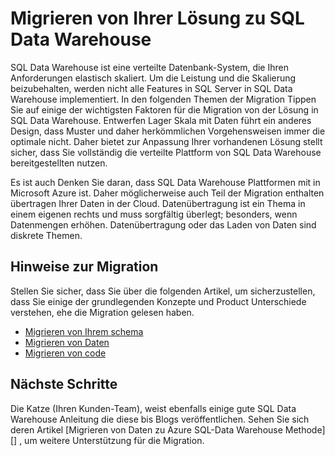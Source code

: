 <properties
   pageTitle="Migrieren von Ihrer Lösung zu SQL Data Warehouse | Microsoft Azure"
   description="Hinweise zur Migration für Ihre Lösung zur Azure SQL-Data Warehouse Plattform Onlineschalten."
   services="sql-data-warehouse"
   documentationCenter="NA"
   authors="barbkess"
   manager="barbkess"
   editor=""/>

<tags
   ms.service="sql-data-warehouse"
   ms.devlang="NA"
   ms.topic="article"
   ms.tgt_pltfrm="NA"
   ms.workload="data-services"
   ms.date="08/30/2016"
   ms.author="barbkess;jrj;sonyama"/>

# <a name="migrate-your-solution-to-sql-data-warehouse"></a>Migrieren von Ihrer Lösung zu SQL Data Warehouse

SQL Data Warehouse ist eine verteilte Datenbank-System, die Ihren Anforderungen elastisch skaliert. Um die Leistung und die Skalierung beizubehalten, werden nicht alle Features in SQL Server in SQL Data Warehouse implementiert. In den folgenden Themen der Migration Tippen Sie auf einige der wichtigsten Faktoren für die Migration von der Lösung in SQL Data Warehouse. Entwerfen Lager Skala mit Daten führt ein anderes Design, dass Muster und daher herkömmlichen Vorgehensweisen immer die optimale nicht. Daher bietet zur Anpassung Ihrer vorhandenen Lösung stellt sicher, dass Sie vollständig die verteilte Plattform von SQL Data Warehouse bereitgestellten nutzen.

Es ist auch Denken Sie daran, dass SQL Data Warehouse Plattformen mit in Microsoft Azure ist. Daher möglicherweise auch Teil der Migration enthalten übertragen Ihrer Daten in der Cloud. Datenübertragung ist ein Thema in einem eigenen rechts und muss sorgfältig überlegt; besonders, wenn Datenmengen erhöhen. Datenübertragung oder das Laden von Daten sind diskrete Themen.

## <a name="migration-guidance"></a>Hinweise zur Migration

Stellen Sie sicher, dass Sie über die folgenden Artikel, um sicherzustellen, dass Sie einige der grundlegenden Konzepte und Product Unterschiede verstehen, ehe die Migration gelesen haben.

- [Migrieren von Ihrem schema][]
- [Migrieren von Daten][]
- [Migrieren von code][]

## <a name="next-steps"></a>Nächste Schritte

Die Katze (Ihren Kunden-Team), weist ebenfalls einige gute SQL Data Warehouse Anleitung die diese bis Blogs veröffentlichen.  Sehen Sie sich deren Artikel [Migrieren von Daten zu Azure SQL-Data Warehouse Methode][] , um weitere Unterstützung für die Migration.

<!--Image references-->

<!--Article references-->
[Migrieren von Ihrem schema]: sql-data-warehouse-migrate-schema.md
[Migrieren von Daten]: sql-data-warehouse-migrate-data.md
[Migrieren von code]: sql-data-warehouse-migrate-code.md


<!--MSDN references-->


<!--Other Web references-->
[Migrieren von Daten in der Praxis Azure SQL-Data Warehouse]: https://blogs.msdn.microsoft.com/sqlcat/2016/08/18/migrating-data-to-azure-sql-data-warehouse-in-practice/
